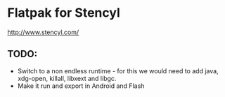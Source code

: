# Flatpak for Stencyl

http://www.stencyl.com/

## TODO:
- Switch to a non endless runtime - for this we would need to add java, 
  xdg-open, killall, libxext and libgc.
- Make it run and export in Android and Flash
